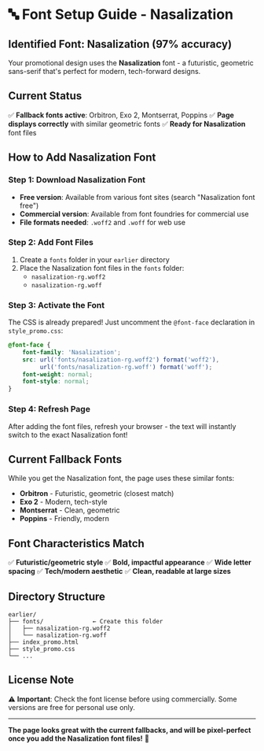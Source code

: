# 🔤 Font Setup Guide - Nasalization

## Identified Font: **Nasalization** (97% accuracy)

Your promotional design uses the **Nasalization** font - a futuristic, geometric sans-serif that's perfect for modern, tech-forward designs.

## Current Status
✅ **Fallback fonts active**: Orbitron, Exo 2, Montserrat, Poppins
✅ **Page displays correctly** with similar geometric fonts
✅ **Ready for Nasalization** font files

## How to Add Nasalization Font

### Step 1: Download Nasalization Font
- **Free version**: Available from various font sites (search "Nasalization font free")
- **Commercial version**: Available from font foundries for commercial use
- **File formats needed**: `.woff2` and `.woff` for web use

### Step 2: Add Font Files
1. Create a `fonts` folder in your `earlier` directory
2. Place the Nasalization font files in the `fonts` folder:
   - `nasalization-rg.woff2`
   - `nasalization-rg.woff`

### Step 3: Activate the Font
The CSS is already prepared! Just uncomment the `@font-face` declaration in `style_promo.css`:

```css
@font-face {
    font-family: 'Nasalization';
    src: url('fonts/nasalization-rg.woff2') format('woff2'),
         url('fonts/nasalization-rg.woff') format('woff');
    font-weight: normal;
    font-style: normal;
}
```

### Step 4: Refresh Page
After adding the font files, refresh your browser - the text will instantly switch to the exact Nasalization font!

## Current Fallback Fonts
While you get the Nasalization font, the page uses these similar fonts:
- **Orbitron** - Futuristic, geometric (closest match)
- **Exo 2** - Modern, tech-style
- **Montserrat** - Clean, geometric
- **Poppins** - Friendly, modern

## Font Characteristics Match
✅ **Futuristic/geometric style**
✅ **Bold, impactful appearance**
✅ **Wide letter spacing**
✅ **Tech/modern aesthetic**
✅ **Clean, readable at large sizes**

## Directory Structure
```
earlier/
├── fonts/              ← Create this folder
│   ├── nasalization-rg.woff2
│   └── nasalization-rg.woff
├── index_promo.html
├── style_promo.css
└── ...
```

## License Note
⚠️ **Important**: Check the font license before using commercially. Some versions are free for personal use only.

---

**The page looks great with the current fallbacks, and will be pixel-perfect once you add the Nasalization font files!** 🚀 